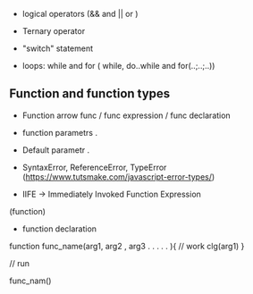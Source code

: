 - logical operators (&& and || or )
- Ternary operator
- "switch" statement

- loops: while and for ( while, do..while and for(..;..;..))

## Function and function types

- Function arrow func / func expression / func declaration

- function parametrs .
- Default parametr .

- SyntaxError, ReferenceError, TypeError (https://www.tutsmake.com/javascript-error-types/)

- IIFE ->  Immediately Invoked Function Expression

(function)






- function declaration 

function func_name(arg1, arg2 , arg3 . . . . . ){
    // work 
       clg(arg1)
}

// run

func_nam()


